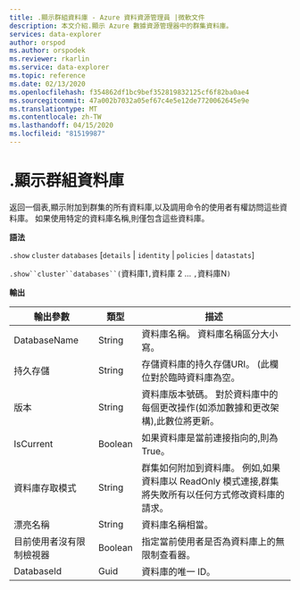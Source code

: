 ```yaml
---
title: .顯示群組資料庫 - Azure 資料資源管理員 |微軟文件
description: 本文介紹.顯示 Azure 數據資源管理器中的群集資料庫。
services: data-explorer
author: orspod
ms.author: orspodek
ms.reviewer: rkarlin
ms.service: data-explorer
ms.topic: reference
ms.date: 02/13/2020
ms.openlocfilehash: f354862df1bc9bef352819832125cf6f82ba0ae4
ms.sourcegitcommit: 47a002b7032a05ef67c4e5e12de7720062645e9e
ms.translationtype: MT
ms.contentlocale: zh-TW
ms.lasthandoff: 04/15/2020
ms.locfileid: "81519987"
---
```

# <a name="show-cluster-databases"></a>.顯示群組資料庫

返回一個表,顯示附加到群集的所有資料庫,以及調用命令的使用者有權訪問這些資料庫。 如果使用特定的資料庫名稱,則僅包含這些資料庫。

**語法**

`.show` `cluster` `databases` [`details` | `identity` | `policies` | `datastats`]

`.show``cluster``databases``(`資料庫1`,`資料庫 2 ... `,`資料庫N`)`

**輸出**
 
|輸出參數 |類型 |描述 
|---|---|---
|DatabaseName  |String |資料庫名稱。 資料庫名稱區分大小寫。 
|持久存儲  |String |存儲資料庫的持久存儲URI。 (此欄位對於臨時資料庫為空。 
|版本  |String |資料庫版本號碼。 對於資料庫中的每個更改操作(如添加數據和更改架構),此數位將更新。 
|IsCurrent  |Boolean |如果資料庫是當前連接指向的,則為 True。 
|資料庫存取模式  |String |群集如何附加到資料庫。 例如,如果資料庫以 ReadOnly 模式連接,群集將失敗所有以任何方式修改資料庫的請求。 
|漂亮名稱 |String |資料庫名稱相當。
|目前使用者沒有限制檢視器 |Boolean | 指定當前使用者是否為資料庫上的無限制查看器。
|DatabaseId |Guid |資料庫的唯一 ID。